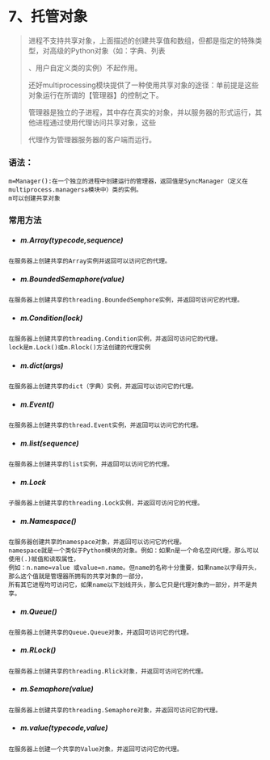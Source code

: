 # 7、托管对象

> 进程不支持共享对象，上面描述的创建共享值和数组，但都是指定的特殊类型，对高级的Python对象（如：字典、列表
>
> 、用户自定义类的实例）不起作用。
>
> 还好multiprocessing模块提供了一种使用共享对象的途径：单前提是这些对象运行在所谓的【管理器】的控制之下。
>
> 管理器是独立的子进程，其中存在真实的对象，并以服务器的形式运行，其他进程通过使用代理访问共享对象，这些
>
> 代理作为管理器服务器的客户端而运行。

### 语法：

```
m=Manager():在一个独立的进程中创建运行的管理器，返回值是SyncManager（定义在multiprocess.managersa模块中）类的实例。
m可以创建共享对象
```

### 常用方法

* ##### m.Array\(typecode,sequence\)

```
在服务器上创建共享的Array实例并返回可以访问它的代理。
```

* ##### m.BoundedSemaphore\(value\)

```
在服务器上创建共享的threading.BoundedSemphore实例，并返回可访问它的代理。
```

* ##### m.Condition\(lock\)

```
在服务器上创建共享的threading.Condition实例，并返回可访问它的代理。
lock是m.Lock()或m.Rlock()方法创建的代理实例
```

* ##### m.dict\(args\)

```
在服务器上创建共享的dict（字典）实例，并返回可以访问它的代理。
```

* ##### m.Event\(\)

```
在服务器上创建共享的thread.Event实例，并返回可以访问它的代理。
```

* ##### m.list\(sequence\)

```
在服务器上创建共享的list实例，并返回可以访问它的代理。
```

* ##### m.Lock

```
子服务器上创建共享的threading.Lock实例，并返回可访问它的代理。
```

* ##### m.Namespace\(\)

```
在服务器创建共享的namespace对象，并返回可以访问它的代理。
namespace就是一个类似于Python模块的对象。例如：如果n是一个命名空间代理，那么可以使用(.)赋值和读取属性，
例如：n.name=value 或value=n.name。但name的名称十分重要，如果name以字母开头，那么这个值就是管理器所拥有的共享对象的一部分，
所有其它进程均可访问它，如果name以下划线开头，那么它只是代理对象的一部分，并不是共享。
```

* ##### m.Queue\(\)

```
在服务器上创建共享的Queue.Queue对象，并返回可访问它的代理。
```

* ##### m.RLock\(\)

```
在服务器上创建共享的threading.Rlick对象，并返回可访问它的代理。
```

* ##### m.Semaphore\(value\)

```
在服务器上创建共享的threading.Semaphore对象，并返回可访问它的代理。
```

* ##### m.value\(typecode,value\)

```
在服务器上创建一个共享的Value对象，并返回可访问它的代理。
```



